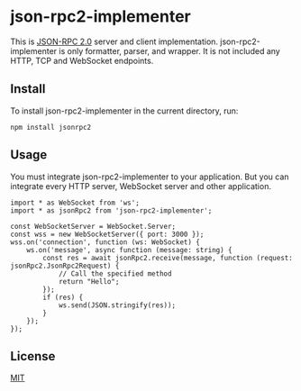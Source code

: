 # json-rpc2-implementer
This is [JSON-RPC 2.0](http://www.jsonrpc.org/specification) server and client implementation. json-rpc2-implementer is only formatter, parser, and wrapper. It is not included any HTTP, TCP and WebSocket endpoints.

## Install
To install json-rpc2-implementer in the current directory, run:

    npm install jsonrpc2

## Usage
You must integrate json-rpc2-implementer to your application. But you can integrate every HTTP server, WebSocket server and other application.

    import * as WebSocket from 'ws';
    import * as jsonRpc2 from 'json-rpc2-implementer';

    const WebSocketServer = WebSocket.Server;
    const wss = new WebSocketServer({ port: 3000 });
    wss.on('connection', function (ws: WebSocket) {
    	ws.on('message', async function (message: string) {
    		const res = await jsonRpc2.receive(message, function (request: jsonRpc2.JsonRpc2Request) {
    			// Call the specified method
    			return "Hello";
    		});
    		if (res) {
    			ws.send(JSON.stringify(res));
    		}
    	});
    });

## License
[MIT](https://github.com/ktanakaj/json-rpc2-implementer/blob/master/LICENSE)
